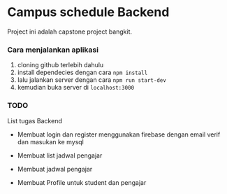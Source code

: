 
# Campus schedule Backend

Project ini adalah capstone project bangkit.

### Cara menjalankan aplikasi

1. cloning github terlebih dahulu
2. install dependecies dengan cara ``` npm install ```
3. lalu jalankan server dengan cara ``` npm run start-dev ```
4. kemudian buka server di ```localhost:3000```

### TODO

List tugas Backend

- Membuat login dan register menggunakan firebase dengan email verif dan masukan ke mysql

- Membuat list jadwal pengajar

- Membuat jadwal pengajar

- Membuat Profile untuk student dan pengajar

